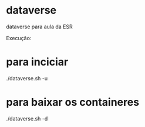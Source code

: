 # dataverse
dataverse para aula da ESR

Execução:
# para inciciar
./dataverse.sh -u 

# para baixar os containeres
./dataverse.sh -d


